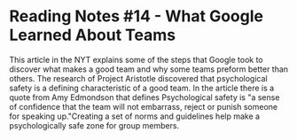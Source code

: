 # Reading Notes #14 - What Google Learned About Teams

This article in the NYT explains some of the steps that Google took to discover what makes a good team and why some teams preform better than others. The research of Project Aristotle discovered that psychological safety is a defining characteristic of a good team. In the article there is a quote from Amy Edmondson that defines Psychological safety is "a sense of confidence that the team will not embarrass, reject or punish someone for speaking up."Creating a set of norms and guidelines help make a psychologically safe zone for group members.
